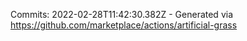Commits: 2022-02-28T11:42:30.382Z - Generated via https://github.com/marketplace/actions/artificial-grass
<br>
